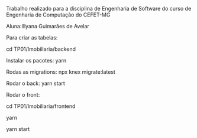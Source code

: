 Trabalho realizado para a disciplina de Engenharia de Software do curso de Engenharia de Computação do CEFET-MG

Aluna:Illyana Guimarães de Avelar

Para criar as tabelas:

cd TP01/Imobiliaria/backend

Instalar os pacotes: yarn

Rodas as migrations: npx knex migrate:latest

Rodar o back: yarn start

Rodar o front:

cd TP01/Imobiliaria/frontend

yarn

yarn start
